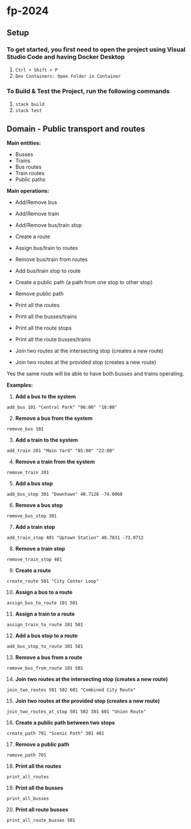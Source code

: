 # fp-2024

## Setup

### To get started, you first need to open the project using Visual Studio Code and having Docker Desktop
1. `Ctrl + Shift + P`
2. `Dev Containers: Open Folder in Container`

### To Build & Test the Project, run the following commands
1. `stack build`
2. `stack test`

## Domain - Public transport and routes
**Main entities:**
- Busses
- Trains
- Bus routes
- Train routes
- Public paths

**Main operations:**
- Add/Remove bus
- Add/Remove train
- Add/Remove bus/train stop
- Create a route
- Assign bus/train to routes
- Remove bus/train from routes
- Add bus/train stop to route
- Create a public path (a path from one stop to other stop)
- Remove public path

- Print all the routes
- Print all the busses/trains
- Print all the route stops
- Print all the route busses/trains
- Join two routes at the intersecting stop (creates a new route)
- Join two routes at the provided stop (creates a new route)

Yes the same route will be able to have both busses and trains operating.

**Examples:**
1. **Add a bus to the system**  
```
add_bus 101 "Central Park" "06:00" "18:00"
```

2. **Remove a bus from the system**  
```
remove_bus 101
```

3. **Add a train to the system**  
```
add_train 201 "Main Yard" "05:00" "22:00"
```

4. **Remove a train from the system**  
```
remove_train 201
```

5. **Add a bus stop**  
```
add_bus_stop 301 "Downtown" 40.7128 -74.0060
```

6. **Remove a bus stop**  
```
remove_bus_stop 301
```

7. **Add a train stop**  
```
add_train_stop 401 "Uptown Station" 40.7831 -73.9712
```

8. **Remove a train stop**  
```
remove_train_stop 401
```

9. **Create a route**  
```
create_route 501 "City Center Loop"
```
10. **Assign a bus to a route**  
 ```
 assign_bus_to_route 101 501
 ```

11. **Assign a train to a route**  
 ```
 assign_train_to_route 201 501
 ```

12. **Add a bus stop to a route**  
 ```
 add_bus_stop_to_route 301 501
 ```

13. **Remove a bus from a route**  
 ```
 remove_bus_from_route 101 501
 ```

14. **Join two routes at the intersecting stop (creates a new route)**  
 ```
 join_two_routes 501 502 601 "Combined City Route"
 ```

15. **Join two routes at the provided stop (creates a new route)**  
 ```
 join_two_routes_at_stop 501 502 301 601 "Union Route"
 ```

16. **Create a public path between two stops**  
 ```
 create_path 701 "Scenic Path" 301 401
 ```

17. **Remove a public path**  
 ```
 remove_path 701
 ```

18. **Print all the routes**  
 ```
 print_all_routes
 ```

19. **Print all the busses**  
 ```
 print_all_busses
 ```

20. **Print all route busses**  
 ```
 print_all_route_busses 501
 ```